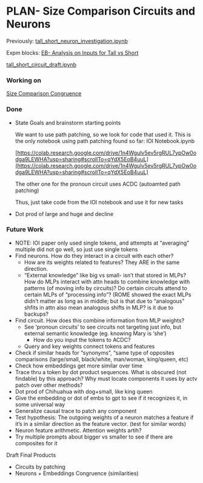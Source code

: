 # PLAN- Size Comparison Circuits and Neurons

Previously: [tall_short_neuron_investigation.ipynb](../Code%20Notebooks%20432b45bb746f43eabf4172f69d384f8a/tall_short_neuron_investigation%20ipynb%20b6fb8fd5adfc47f4b7b737249042ae53.md)

Expm blocks: [EB- Analysis on Inputs for Tall vs Short](../Experimental%20Results%208545f5a36448499c934d8659ba08d2c1/EB-%20Analysis%20on%20Inputs%20for%20Tall%20vs%20Short%20370cf22d285243ec9dd1f4ad9e25efe8.md) 

[tall_short_circuit_draft.ipynb](../Code%20Notebooks%20432b45bb746f43eabf4172f69d384f8a/tall_short_circuit_draft%20ipynb%2060d5d6b60d014ebd950e958ed1264c6a.md) 

### Working on

[Size Comparison Congruence](PLAN-%20Size%20Comparison%20Circuits%20and%20Neurons%201111d95ef57b4131b259ef88363f3010/Size%20Comparison%20Congruence%20e94368b6a22a4e9e9d0d444b3c5972e5.md)

### Done

- State Goals and brainstorm starting points
    
    We want to use path patching, so we look for code that used it. This is the only notebook using path patching found so far: IOI Notebook.ipynb
    
    [https://colab.research.google.com/drive/1n4Wgulv5ev5rgRUL7ypOw0odga9LEWHA?usp=sharing#scrollTo=qYdX5EoB4uuL](https://colab.research.google.com/drive/1n4Wgulv5ev5rgRUL7ypOw0odga9LEWHA?usp=sharing#scrollTo=qYdX5EoB4uuL)
    
    The other one for the pronoun circuit uses ACDC (autoamted path patching)
    
    Thus, just take code from the IOI notebook and use it for new tasks
    
- Dot prod of large and huge and decline

### Future Work

- NOTE: IOI paper only used single tokens, and attempts at “averaging” multiple did not go well, so just use single tokens
- Find neurons. How do they interact in a circuit with each other?
    - How are its weights related to features? They ARE in the same direction.
    - “External knowledge” like big vs small- isn’t that stored in MLPs? How do MLPs interact with attn heads to combine knowledge with patterns (of moving info by circuits)? Do certain circuits attend to certain MLPs of “processing info”? (ROME showed the exact MLPs didn’t matter as long as in middle; but is that due to “analogous” shfits in attn also mean analogous shifts in MLP? is it due to backups?
- Find circuit. How does this combine information from MLP weights?
    - See ‘pronoun circuits’ to see circuits not targeting just info, but external semantic knowledge (eg. knowing Mary is ‘she’)
        - How do you input the tokens to ACDC?
    - Query and key weights connect tokens and features
- Check if similar heads for “synonyms”, “same type of opposites comparisons (large/small, black/white, man/woman, king/queen, etc)
- Check how embeddings get more similar over time
- Trace thru a token by dot product sequences. What is obscured (not findable) by this approach? Why must locate components it uses by actv patch over other methods?
- Dot prod of Chihuahua with dog+small, like king queen
- Give the embedding or dot of embs to gpt to see if it recognizes it, in some universal way
- Generalize causal trace to patch any component
- Test hypothesis: The outgoing weights of a neuron matches a feature if it’s in a similar direction as the feature vector. (test for similar words)
- Neuron feature arithmetic. Attention weights artih?
- Try multiple prompts about bigger vs smaller to see if there are composites for it

Draft Final Products

- Circuits by patching
- Neurons + Embeddings Congruence (similarities)